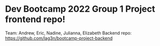 # Dev Bootcamp 2022 Group 1 Project frontend repo!
Team: Andrew, Eric, Nadine, Julianna, Elizabeth
Backend repo: https://github.com/lag3n/bootcamp-project-backend
